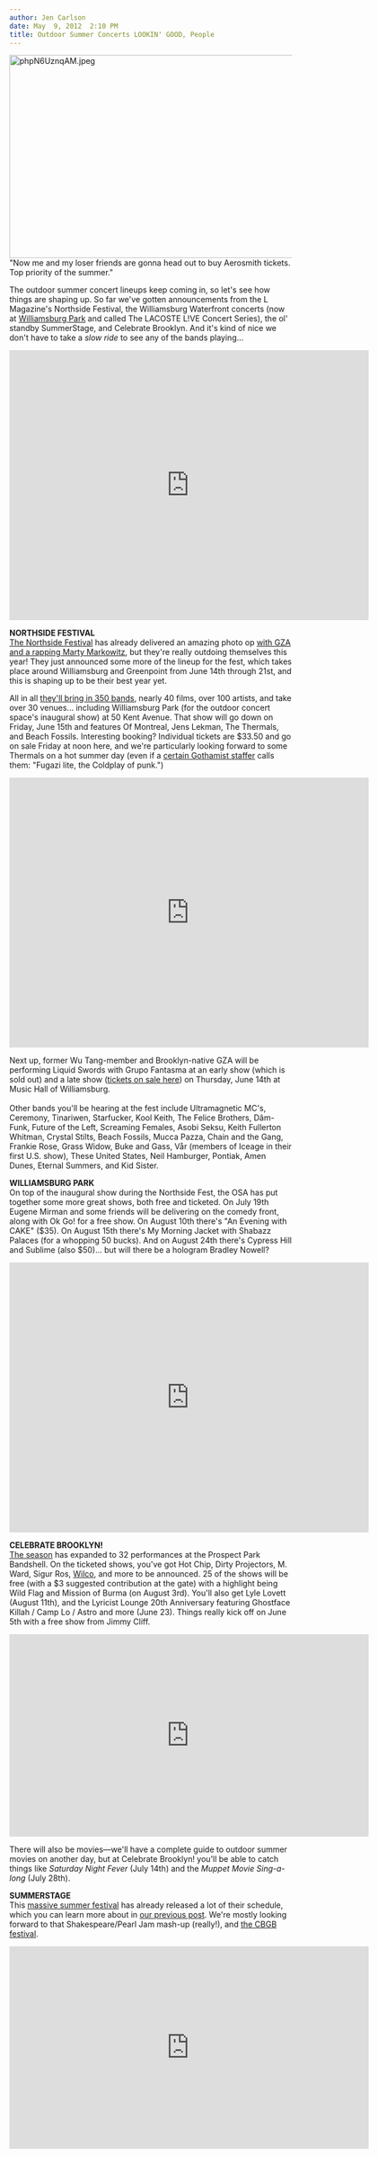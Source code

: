 ```yaml
---
author: Jen Carlson
date: May  9, 2012  2:10 PM
title: Outdoor Summer Concerts LOOKIN' GOOD, People
---
```


<p><span class="mt-enclosure mt-enclosure-image" style="display: inline;"> <img alt="phpN6UznqAM.jpeg" src="https://web.archive.org/web/20120510142000im_/http://gothamist.com/attachments/arts_jen/phpN6UznqAM.jpeg" width="640" height="361" class="image-none"> </span><br>
<span class="photo_caption">&quot;Now me and my loser friends are gonna head out to buy Aerosmith tickets. Top priority of the summer.&quot;</span></p>

<p>The outdoor summer concert lineups keep coming in, so let&apos;s see how things are shaping up. So far we&apos;ve gotten announcements from the L Magazine&apos;s Northside Festival, the Williamsburg Waterfront concerts (now at <a href="https://web.archive.org/web/20120510142000/http://gothamist.com/2012/03/28/welcome_to_williamsburg_park.php">Williamsburg Park</a> and called The LACOSTE L!VE Concert Series), the ol&apos; standby SummerStage, and Celebrate Brooklyn. And it&apos;s kind of nice we don&apos;t have to take a <em>slow ride</em> to see any of the bands playing...</p>

<p><iframe width="640" height="480" src="https://web.archive.org/web/20120510142000if_/http://www.youtube.com/embed/UCkFXyVRhBY" frameborder="0" allowfullscreen></iframe></p>

<p><strong>NORTHSIDE FESTIVAL</strong><br>
<a href="https://web.archive.org/web/20120510142000/http://gothamist.com/tags/northsidefestival">The Northside Festival</a> has already delivered an amazing photo op <a href="https://web.archive.org/web/20120510142000/http://gothamist.com/2012/04/16/brooklyn_borough_president_marty_ma.php">with GZA and a rapping Marty Markowitz</a>, but they&apos;re really outdoing themselves this year! They just announced some more of the lineup for the fest, which takes place around Williamsburg and Greenpoint from June 14th through 21st, and this is shaping up to be their best year yet. </p>

<p>All in all <a href="https://web.archive.org/web/20120510142000/http://www.northsidefestival.com/">they&apos;ll bring in 350 bands</a>, nearly 40 films, over 100 artists, and take over 30 venues... including Williamsburg Park (for the outdoor concert space&apos;s inaugural show) at 50 Kent Avenue. That show will go down on Friday, June 15th and features Of Montreal, Jens Lekman, The Thermals, and Beach Fossils. Interesting booking? Individual tickets are $33.50 and go on sale Friday at noon here, and we&apos;re particularly looking forward to some Thermals on a hot summer day (even if a <a href="https://web.archive.org/web/20120510142000/https://twitter.com/johndelsignore">certain Gothamist staffer</a> calls them: &quot;Fugazi lite, the Coldplay of punk.&quot;)</p>

<p><iframe width="640" height="480" src="https://web.archive.org/web/20120510142000if_/http://www.youtube.com/embed/HwgNMrs-i80" frameborder="0" allowfullscreen></iframe></p>

<p>Next up, former Wu Tang-member and Brooklyn-native GZA will be performing Liquid Swords with Grupo Fantasma at an early show (which is sold out) and a late show (<a href="https://web.archive.org/web/20120510142000/http://www.musichallofwilliamsburg.com/event/118315">tickets on sale here</a>) on Thursday, June 14th at Music Hall of Williamsburg.<br>
 <br>
Other bands you&apos;ll be hearing at the fest include Ultramagnetic MC&apos;s, Ceremony, Tinariwen, Starfucker, Kool Keith, The Felice Brothers, D&#xE2;m-Funk, Future of the Left, Screaming Females, Asobi Seksu, Keith Fullerton Whitman, Crystal Stilts, Beach Fossils, Mucca Pazza, Chain and the Gang, Frankie Rose, Grass Widow, Buke and Gass, V&#xE5;r (members of Iceage in their first U.S. show), These United States, Neil Hamburger, Pontiak, Amen Dunes, Eternal Summers, and Kid Sister.<br>
 </p>

<p><strong>WILLIAMSBURG PARK</strong><br>
On top of the inaugural show during the Northside Fest, the OSA has put together some more great shows, both free and ticketed. On July 19th Eugene Mirman and some friends will be delivering on the comedy front, along with Ok Go! for a free show. On August 10th there&apos;s &quot;An Evening with CAKE&quot; ($35). On August 15th there&apos;s My Morning Jacket with Shabazz Palaces (for a whopping 50 bucks). And on August 24th there&apos;s Cypress Hill and Sublime (also $50)... but will there be a hologram Bradley Nowell?</p>

<p><iframe width="640" height="480" src="https://web.archive.org/web/20120510142000if_/http://www.youtube.com/embed/4Cg2O4SsHQw" frameborder="0" allowfullscreen></iframe></p>

<p><strong>CELEBRATE BROOKLYN!</strong><br>
<a href="https://web.archive.org/web/20120510142000/http://www.bricartsmedia.org/performing-arts/celebrate-brooklyn">The season</a> has expanded to 32 performances at the Prospect Park Bandshell. On the ticketed shows, you&apos;ve got Hot Chip, Dirty Projectors, M. Ward, Sigur Ros, <a href="https://web.archive.org/web/20120510142000/http://gothamist.com/2012/04/30/wilco_coming_to_prospect_park_twice.php">Wilco</a>, and more to be announced. 25 of the shows will be free (with a $3 suggested contribution at the gate) with a highlight being Wild Flag and Mission of Burma (on August 3rd). You&apos;ll also get Lyle Lovett (August 11th), and the Lyricist Lounge 20th Anniversary featuring Ghostface Killah / Camp Lo / Astro and more (June 23). Things really kick off on June 5th with a free show from Jimmy Cliff. </p>

<p><iframe width="640" height="360" src="https://web.archive.org/web/20120510142000if_/http://www.youtube.com/embed/BoRFJ1xyyLw" frameborder="0" allowfullscreen></iframe></p>

<p>There will also be movies&#x2014;we&apos;ll have a complete guide to outdoor summer movies on another day, but at Celebrate Brooklyn! you&apos;ll be able to catch things like <em>Saturday Night Fever</em> (July 14th) and the <em>Muppet Movie Sing-a-long</em> (July 28th).</p>

<p><strong>SUMMERSTAGE</strong><br>
This <a href="https://web.archive.org/web/20120510142000/http://www.summerstage.org/">massive summer festival</a> has already released a lot of their schedule, which you can learn more about in <a href="https://web.archive.org/web/20120510142000/http://gothamist.com/2012/04/23/summerstage_2012_lineup_features_ha.php">our previous post</a>. We&apos;re mostly looking forward to that Shakespeare/Pearl Jam mash-up (really!), and <a href="https://web.archive.org/web/20120510142000/http://gothamist.com/2012/03/19/cbgb_music_festival_coming.php">the CBGB festival</a>.</p>

<p><iframe width="640" height="360" src="https://web.archive.org/web/20120510142000if_/http://www.youtube.com/embed/7VpWWMFb9XI" frameborder="0" allowfullscreen></iframe></p>